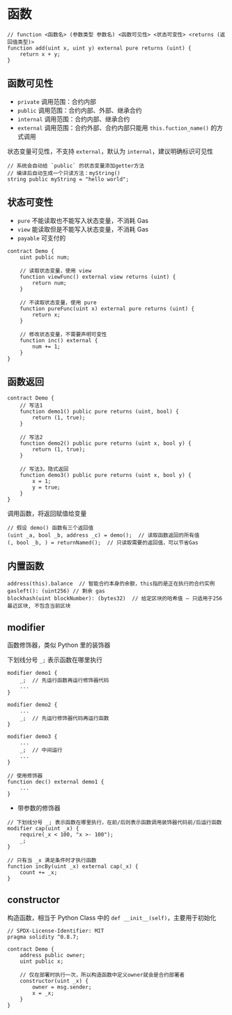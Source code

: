 # 函数

```solidity
// function <函数名> (参数类型 参数名) <函数可见性> <状态可变性> <returns (返回值类型)>
function add(uint x, uint y) external pure returns (uint) {
    return x + y;
}
```

## 函数可见性

- `private` 调用范围：合约内部
- `public` 调用范围：合约内部、外部、继承合约
- `internal` 调用范围：合约内部、继承合约
- `external` 调用范围：合约外部、合约内部只能用 `this.fuction_name()` 的方式调用

状态变量可见性，不支持 `external`，默认为 `internal`，建议明确标识可见性

```solidity
// 系统会自动给 `public` 的状态变量添加getter方法
// 编译后自动生成一个只读方法：myString()
string public myString = "hello world";
```

## 状态可变性

- `pure` 不能读取也不能写入状态变量，不消耗 Gas
- `view` 能读取但是不能写入状态变量，不消耗 Gas
- `payable` 可支付的

```solidity
contract Demo {
    uint public num;

    // 读取状态变量，使用 view
    function viewFunc() external view returns (uint) {
        return num;
    }

    // 不读取状态变量，使用 pure
    function pureFunc(uint x) external pure returns (uint) {
        return x;
    }

    // 修改状态变量，不需要声明可变性
    function inc() external {
        num += 1;
    }
}
```

## 函数返回

```solidity
contract Demo {
    // 写法1
    function demo1() public pure returns (uint, bool) {
        return (1, true);
    }

    // 写法2
    function demo2() public pure returns (uint x, bool y) {
        return (1, true);
    }

    // 写法3，隐式返回
    function demo3() public pure returns (uint x, bool y) {
        x = 1;
        y = true;
    }
}
```

调用函数，将返回赋值给变量

```solidity
// 假设 demo() 函数有三个返回值
(uint _a, bool _b, address _c) = demo();  // 读取函数返回的所有值
(, bool _b, ) = returnNamed();  // 只读取需要的返回值，可以节省Gas
```

## 内置函数

```solidity
address(this).balance  // 智能合约本身的余额，this指的是正在执行的合约实例
gasleft(): (uint256) // 剩余 gas
blockhash(uint blockNumber): (bytes32)  // 给定区块的哈希值 – 只适用于256最近区块, 不包含当前区块
```

## modifier

函数修饰器，类似 Python 里的装饰器

下划线分号 `_;` 表示函数在哪里执行

```solidity
modifier demo1 {
    _;  // 先运行函数再运行修饰器代码
    ...
}

modifier demo2 {
    ...
    _;  // 先运行修饰器代码再运行函数
}

modifier demo3 {
    ...
    _;  // 中间运行
    ...
}

// 使用修饰器
function dec() external demo1 {
    ...
}
```

- 带参数的修饰器

```solidity
// 下划线分号 _; 表示函数在哪里执行，在前/后则表示函数调用装饰器代码前/后运行函数
modifier cap(uint _x) {
    require(_x < 100, "x >- 100");
    _;
}

// 只有当 _x 满足条件时才执行函数
function incBy(uint _x) external cap(_x) {
    count += _x;
}
```

## constructor

构造函数，相当于 Python Class 中的 `def __init__(self)`，主要用于初始化

```solidity
// SPDX-License-Identifier: MIT
pragma solidity ^0.8.7;

contract Demo {
    address public owner;
    uint public x;

    // 仅在部署时执行一次，所以构造函数中定义owner就会是合约部署者
    constructor(uint _x) {
        owner = msg.sender;
        x = _x;
    }
}
```
